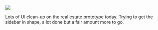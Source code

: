 ![](https://db-feed.s3.amazonaws.com/legacy/Screen_Shot_2016-10-12_at_4_24_46_PM-1476303951072.png)

Lots of UI clean-up on the real estate prototype today. Trying to get the sidebar in shape, a lot done but a fair amount more to go.
